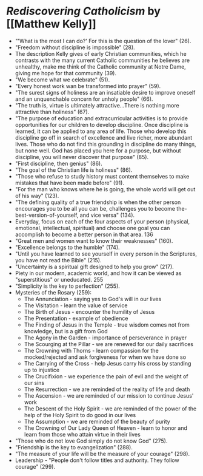 
# *Rediscovering Catholicism* by [[Matthew Kelly]]

- "'What is the most I can do?' For this is the question of the lover" (26).
- "Freedom without discipline is impossible" (28).
- The description Kelly gives of early Christian communities, which he contrasts with the many current Catholic communities he believes are unhealthy, make me think of the Catholic community at Notre Dame, giving me hope for that community (39).
- "We become what we celebrate" (51).
- "Every honest work wan be transformed into prayer" (59).
- "The surest signs of holiness are an insatiable desire to improve oneself and an unquenchable concern for unholy people" (66).
- "The truth is, virtue is ultimately attractive...There is nothing more attractive than holiness" (67).
- "The purpose of education and extracurricular activities is to provide opportunities for our children to develop discipline.  Once discipline is learned, it can be applied to any area of life.  Those who develop this discipline go off in search of excellence and live richer, more abundant lives.  Those who do not find this grounding in discipline do many things, but none well.  God has placed you here for a purpose, but without discipline, you will never discover that purpose" (85).
- "First discipline, then genius" (86).
- "The goal of the Christian life is holiness" (86).
- "Those who refuse to study history must content themselves to make mistakes that have been made before" (91).
- "For the man who knows where he is going, the whole world will get out of his way" (123).
- "The defining quality of a true friendship is when the other person encourages you to be all you can be, challenges you to become the-best-version-of-yourself, and vice versa" (134).
- Everyday, focus on each of the four aspects of your person (physical, emotional, intellectual, spiritual) and choose one goal you can accomplish to become a better person in that area. 136
- "Great men and women want to know their weaknesses" (160).
- "Excellence belongs to the humble" (174).
- "Until you have learned to see yourself in every person in the Scriptures, you have not read the Bible" (215).
- "Uncertainty is a spiritual gift designed to help you grow" (217).
- Piety in our modern, academic world, and how it can be viewed as "superstitious" or uneducated. 255
- "Simplicity is the key to perfection" (255).
- Mysteries of the Rosary (259):
    - The Annunciation - saying yes to God's will in our lives
    - The Visitation - learn the value of service
    - The Birth of Jesus - encounter the humility of Jesus
    - The Presentation - example of obedience
    - The Finding of Jesus in the Temple - true wisdom comes not from knowledge, but is a gift from God
    - The Agony in the Garden - importance of perseverance in prayer
    - The Scourging at the Pillar - we are renewed for our daily sacrifices
    - The Crowning with Thorns - learn compassion for the mocked/rejected and ask forgiveness for when we have done so
    - The Carrying of the Cross - help Jesus carry his cross by standing up to injustice
    - The Crucifixion - we experience the pain of evil and the weight of our sins
    - The Resurrection - we are reminded of the reality of life and death
    - The Ascension - we are reminded of our mission to continue Jesus' work
    - The Descent of the Holy Spirit - we are reminded of the power of the help of the Holy Spirit to do good in our lives
    - The Assumption - we are reminded of the beauty of purity
    - The Crowning of Our Lady Queen of Heaven - learn to honor and learn from those who attain virtue in their lives
- "Those who do not love God simply do not know God" (275).
- "Friendship is the key to evangelization" (288).
- "The measure of your life will be the measure of your courage" (298).
- Leadership - "People don't follow titles and authority. They follow courage" (299).

